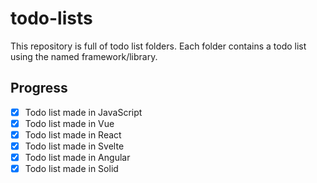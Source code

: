 # todo-lists

This repository is full of todo list folders. Each folder contains a todo list using the named framework/library.

## Progress

- [x] Todo list made in JavaScript
- [x] Todo list made in Vue
- [x] Todo list made in React
- [x] Todo list made in Svelte
- [x] Todo list made in Angular
- [x] Todo list made in Solid
